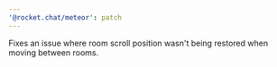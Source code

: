 ```yaml
---
'@rocket.chat/meteor': patch
---
```


Fixes an issue where room scroll position wasn't being restored when moving between rooms.
